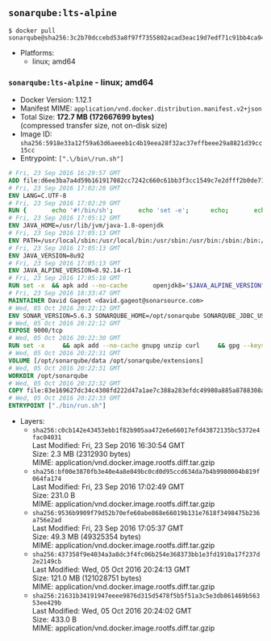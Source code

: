 ## `sonarqube:lts-alpine`

```console
$ docker pull sonarqube@sha256:3c2b70dccebd53a8f97f7355802acad3eac19d7edf71c91bb4ca948cc301a1b1
```

-	Platforms:
	-	linux; amd64

### `sonarqube:lts-alpine` - linux; amd64

-	Docker Version: 1.12.1
-	Manifest MIME: `application/vnd.docker.distribution.manifest.v2+json`
-	Total Size: **172.7 MB (172667699 bytes)**  
	(compressed transfer size, not on-disk size)
-	Image ID: `sha256:5918e33a12f59a63d6aeeeb1c4b19eea28f32ac37effbeee29a8821d39cc15cc`
-	Entrypoint: `[".\/bin\/run.sh"]`

```dockerfile
# Fri, 23 Sep 2016 16:29:57 GMT
ADD file:d6ee3ba7a4d59b161917082cc7242c660c61bb3f3cc1549c7e2dfff2b0de7104 in / 
# Fri, 23 Sep 2016 17:02:28 GMT
ENV LANG=C.UTF-8
# Fri, 23 Sep 2016 17:02:29 GMT
RUN { 		echo '#!/bin/sh'; 		echo 'set -e'; 		echo; 		echo 'dirname "$(dirname "$(readlink -f "$(which javac || which java)")")"'; 	} > /usr/local/bin/docker-java-home 	&& chmod +x /usr/local/bin/docker-java-home
# Fri, 23 Sep 2016 17:05:12 GMT
ENV JAVA_HOME=/usr/lib/jvm/java-1.8-openjdk
# Fri, 23 Sep 2016 17:05:13 GMT
ENV PATH=/usr/local/sbin:/usr/local/bin:/usr/sbin:/usr/bin:/sbin:/bin:/usr/lib/jvm/java-1.8-openjdk/jre/bin:/usr/lib/jvm/java-1.8-openjdk/bin
# Fri, 23 Sep 2016 17:05:13 GMT
ENV JAVA_VERSION=8u92
# Fri, 23 Sep 2016 17:05:13 GMT
ENV JAVA_ALPINE_VERSION=8.92.14-r1
# Fri, 23 Sep 2016 17:05:18 GMT
RUN set -x 	&& apk add --no-cache 		openjdk8="$JAVA_ALPINE_VERSION" 	&& [ "$JAVA_HOME" = "$(docker-java-home)" ]
# Fri, 23 Sep 2016 18:33:47 GMT
MAINTAINER David Gageot <david.gageot@sonarsource.com>
# Wed, 05 Oct 2016 20:22:12 GMT
ENV SONAR_VERSION=5.6.3 SONARQUBE_HOME=/opt/sonarqube SONARQUBE_JDBC_USERNAME=sonar SONARQUBE_JDBC_PASSWORD=sonar SONARQUBE_JDBC_URL=
# Wed, 05 Oct 2016 20:22:12 GMT
EXPOSE 9000/tcp
# Wed, 05 Oct 2016 20:22:30 GMT
RUN set -x     && apk add --no-cache gnupg unzip curl     && gpg --keyserver ha.pool.sks-keyservers.net --recv-keys F1182E81C792928921DBCAB4CFCA4A29D26468DE     && mkdir /opt     && cd /opt     && curl -o sonarqube.zip -fSL https://sonarsource.bintray.com/Distribution/sonarqube/sonarqube-$SONAR_VERSION.zip     && curl -o sonarqube.zip.asc -fSL https://sonarsource.bintray.com/Distribution/sonarqube/sonarqube-$SONAR_VERSION.zip.asc     && gpg --batch --verify sonarqube.zip.asc sonarqube.zip     && unzip sonarqube.zip     && mv sonarqube-$SONAR_VERSION sonarqube     && rm sonarqube.zip*     && rm -rf $SONARQUBE_HOME/bin/*
# Wed, 05 Oct 2016 20:22:31 GMT
VOLUME [/opt/sonarqube/data /opt/sonarqube/extensions]
# Wed, 05 Oct 2016 20:22:31 GMT
WORKDIR /opt/sonarqube
# Wed, 05 Oct 2016 20:22:32 GMT
COPY file:83e169627dc34c4308fd222d47a1ae7c388a283efdc49980a885a8788308a052 in /opt/sonarqube/bin/ 
# Wed, 05 Oct 2016 20:22:33 GMT
ENTRYPOINT ["./bin/run.sh"]
```

-	Layers:
	-	`sha256:c0cb142e43453ebb1f82b905aa472e6e66017efd43872135bc5372e4fac04031`  
		Last Modified: Fri, 23 Sep 2016 16:30:54 GMT  
		Size: 2.3 MB (2312930 bytes)  
		MIME: application/vnd.docker.image.rootfs.diff.tar.gzip
	-	`sha256:bf00e3870fb3e40e4a8e049bc0cd0d95ccd634da7b4b9980004b819f064fa174`  
		Last Modified: Fri, 23 Sep 2016 17:02:49 GMT  
		Size: 231.0 B  
		MIME: application/vnd.docker.image.rootfs.diff.tar.gzip
	-	`sha256:9536b9909f79d52b70efe60abe868e66019b131e7618f3498475b236a756e2ad`  
		Last Modified: Fri, 23 Sep 2016 17:05:37 GMT  
		Size: 49.3 MB (49325354 bytes)  
		MIME: application/vnd.docker.image.rootfs.diff.tar.gzip
	-	`sha256:437358f9e4034a3a8dc3f4fc06b254e368373bb1e3fd1910a17f237d2e2149cb`  
		Last Modified: Wed, 05 Oct 2016 20:24:13 GMT  
		Size: 121.0 MB (121028751 bytes)  
		MIME: application/vnd.docker.image.rootfs.diff.tar.gzip
	-	`sha256:21631b34191947eeee9876d315d5478f5b5f51a3c5e3db861469b56353ee429b`  
		Last Modified: Wed, 05 Oct 2016 20:24:02 GMT  
		Size: 433.0 B  
		MIME: application/vnd.docker.image.rootfs.diff.tar.gzip
